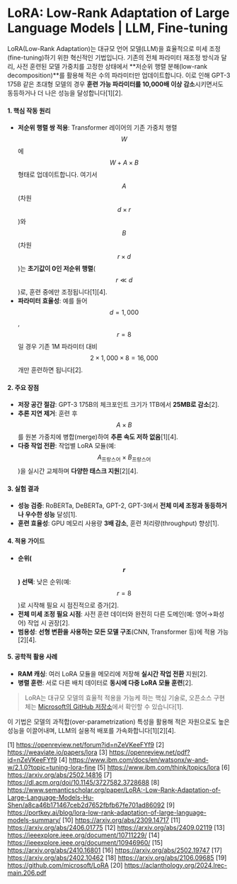 # LoRA: Low-Rank Adaptation of Large Language Models | LLM, Fine-tuning

LoRA(Low-Rank Adaptation)는 대규모 언어 모델(LLM)을 효율적으로 미세 조정(fine-tuning)하기 위한 혁신적인 기법입니다. 기존의 전체 파라미터 재조정 방식과 달리, 사전 훈련된 모델 가중치를 고정한 상태에서 **저순위 행렬 분해(low-rank decomposition)**를 활용해 적은 수의 파라미터만 업데이트합니다. 이로 인해 GPT-3 175B 같은 초대형 모델의 경우 **훈련 가능 파라미터를 10,000배 이상 감소**시키면서도 동등하거나 더 나은 성능을 달성합니다[1][2].  

#### 1. **핵심 작동 원리**  
- **저순위 행렬 쌍 적용**: Transformer 레이어의 기존 가중치 행렬 $$W$$에 $$W + A \times B$$ 형태로 업데이트합니다. 여기서 $$A$$(차원 $$d \times r$$)와 $$B$$(차원 $$r \times d$$)는 **초기값이 0인 저순위 행렬**($$r \ll d$$)로, 훈련 중에만 조정됩니다[1][4].  
- **파라미터 효율성**: 예를 들어 $$d=1,000$$, $$r=8$$일 경우 기존 1M 파라미터 대비 $$2 \times 1,000 \times 8 = 16,000$$개만 훈련하면 됩니다[2].  

#### 2. **주요 장점**  
- **저장 공간 절감**: GPT-3 175B의 체크포인트 크기가 1TB에서 **25MB로 감소**[2].  
- **추론 지연 제거**: 훈련 후 $$A \times B$$를 원본 가중치에 병합(merge)하여 **추론 속도 저하 없음**[1][4].  
- **다중 작업 전환**: 작업별 LoRA 모듈(예: $$A_{\text{프랑스어}} \times B_{\text{프랑스어}}$$)을 실시간 교체하며 **다양한 태스크 지원**[2][4].  

#### 3. **실험 결과**  
- **성능 검증**: RoBERTa, DeBERTa, GPT-2, GPT-3에서 **전체 미세 조정과 동등하거나 우수한 성능** 달성[1].  
- **훈련 효율성**: GPU 메모리 사용량 **3배 감소**, 훈련 처리량(throughput) 향상[1].  

#### 4. **적용 가이드**  
- **순위($$r$$) 선택**: 낮은 순위(예: $$r=8$$)로 시작해 필요 시 점진적으로 증가[2].  
- **전체 미세 조정 필요 시점**: 사전 훈련 데이터와 완전히 다른 도메인(예: 영어→화성어) 작업 시 권장[2].  
- **범용성**: **선형 변환을 사용하는 모든 모델 구조**(CNN, Transformer 등)에 적용 가능[2][4].  

#### 5. **공학적 활용 사례**  
- **RAM 캐싱**: 여러 LoRA 모듈을 메모리에 저장해 **실시간 작업 전환** 지원[2].  
- **병렬 훈련**: 서로 다른 배치 데이터로 **동시에 다중 LoRA 모듈 훈련**[2].  

> LoRA는 대규모 모델의 효율적 적용을 가능케 하는 핵심 기술로, 오픈소스 구현체는 [Microsoft의 GitHub 저장소](https://github.com/microsoft/LoRA)에서 확인할 수 있습니다[1].  

이 기법은 모델의 과적합(over-parametrization) 특성을 활용해 적은 자원으로도 높은 성능을 이끌어내며, LLM의 실용적 배포를 가속화합니다[1][2][4].

[1] https://openreview.net/forum?id=nZeVKeeFYf9
[2] https://weaviate.io/papers/lora
[3] https://openreview.net/pdf?id=nZeVKeeFYf9
[4] https://www.ibm.com/docs/en/watsonx/w-and-w/2.1.0?topic=tuning-lora-fine
[5] https://www.ibm.com/think/topics/lora
[6] https://arxiv.org/abs/2502.14816
[7] https://dl.acm.org/doi/10.1145/3727582.3728688
[8] https://www.semanticscholar.org/paper/LoRA:-Low-Rank-Adaptation-of-Large-Language-Models-Hu-Shen/a8ca46b171467ceb2d7652fbfb67fe701ad86092
[9] https://portkey.ai/blog/lora-low-rank-adaptation-of-large-language-models-summary/
[10] https://arxiv.org/abs/2309.14717
[11] https://arxiv.org/abs/2406.01775
[12] https://arxiv.org/abs/2409.02119
[13] https://ieeexplore.ieee.org/document/10711229/
[14] https://ieeexplore.ieee.org/document/10946960/
[15] https://arxiv.org/abs/2410.16801
[16] https://arxiv.org/abs/2502.19747
[17] https://arxiv.org/abs/2402.10462
[18] https://arxiv.org/abs/2106.09685
[19] https://github.com/microsoft/LoRA
[20] https://aclanthology.org/2024.lrec-main.206.pdf
